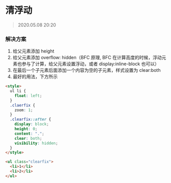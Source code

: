 # 清浮动

> 2020.05.08 20:20

### 解决方案

1. 给父元素添加 height
2. 给父元素添加 overflow: hidden（BFC 原理, BFC 在计算高度的时候，浮动元素也参与了计算，给父元素设置浮动，或者 display:inline-block 也可以）
3. 在最后一个子元素后面添加一个内容为空的子元素，样式设置为 clear:both
4. 最好的用法，下方所示

```html
<style>
  ul li {
    float: left;
  }
  .claerfix {
    zoom: 1;
  }
  .clearfix::after {
    display: block;
    height: 0;
    content: ".";
    clear: both;
    visibility: hidden;
  }
</style>

<ul class="clearfix">
  <li>1</li>
  <li>2</li>
</ul>
```

